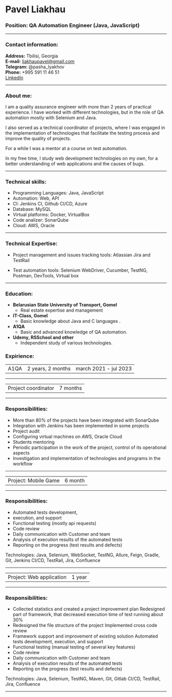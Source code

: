 # Pavel Liakhau
### Position: QA Automation  Engineer (Java, JavaScript)
---
### Contact information:
**Address:** Tbilisi, Georgia<br>
**E-mail:** liakhaupavel@gmail.com<br>
**Telegram:** @pasha_lyakhov<br>
**Phone:** +995 591 11 46 51<br>
[LinkedIn](https://www.linkedin.com/in/pavel-liakhov-85290923a)<br>

---

### About me:

I am a quality assurance engineer with more than 2 years of practical experience. I have worked with different technologies, but in the role of QA automation mostly with Selenium and Java.<br>

I also served as a technical coordinator of projects, where I was engaged in the implementation of technologies that facilitate the testing process and improve the quality of projects.<br>

For a while I was a mentor at a course on test automation.<br>

In my free time, I study web development technologies on my own, for a better understanding of web applications and the causes of bugs.

---

### Technical skills:

- Programming Languages: Java, JavaScript
- Automation: Web, API
- CI: Jenkins CI, Github CI/CD, Azure
- Database: MySQL
- Virtual platforms: Docker, VirtualBox
- Code analizer: SonarQube
- Cloud: AWS, Oracle

---

### Technical Expertise:

- Project management and issues tracking tools: Atlassian Jira and TestRail

- Test automation tools: Selenium WebDriver, Cucumber, TestNG, Postman, DevTools, Virtual box

---
### Education:

* **Belarusian State University of Transport, Gomel**
    * Real estate expertise and management
* **IT-Class, Gomel**
    * Basic knowledge about Java and C languages .
* **A1QA**
    * Basic and advanced knowledge of QA automation.
* **Udemy, RSSchool and other**
    * Independent study of various technologies.
### Expirience: 

<table style="width: 100%;">
  <tr>
    <td align="left">A1QA</td>
    <td align="right" >2 years, 2 months</td>
    <td align="right">march 2021 - jul 2023</td>
  </tr>
</table>

---

<table style="width: 100%;">
  <tr>
    <td align="left">Project coordinator</td>
    <td align="right" >7 months</td>
  </tr>
</table>

---

### Responsibilities: 

- More than 80% of the projects have been
integrated with SonarQube
- Integration with Jenkins has been implemented in some projects
- Project audit
- Configuring virtual machines on AWS, Oracle Cloud
- Students mentoring
- Periodic participation in the work of the project, control of its operational aspects
- Investigation and implementation of technologies and programs in the workflow

---
<table style="width: 100%;">
  <tr>
    <td align="left">Project: Mobile Game</td>
    <td align="right">6 month</td>
  </tr>
</table>

---
### Responsibilities: 
- Automated tests development, 
- execution, and support
- Functional testing (mostly api requests)
- Code review
- Daily communication with Customer and team
- Analysis of execution results of the automated tests
- Reporting on the progress (test results and defects)

Technologies: Java, Selenium, WebSocket, TestNG, Allure, Feign,
Gradle, Git, Jenkins CI/CD, TestRail, Jira, Confluence

---

<table style="width: 100%;">
  <tr>
    <td align="left">Project: Web application</td>
    <td align="right">1 year</td>
  </tr>
</table>

---

### Responsibilities: 

- Collected statistics and created a project improvement plan
Redesigned part of framework, that decreased execution time of test running about 30%
- Redesigned the file structure of the project
Implemented cross code review
- Framework support and improvement of existing solution
Automated tests development, execution, and support
- Functional testing (manual testing of several key features)
- Code review
- Daily communication with Customer and team
- Analysis of execution results of the automated tests
- Reporting on the progress (test results and defects)

Technologies: Java, Selenium, TestNG, Maven, Git, Gitlab CI/CD,
TestRail, Jira, Confluence

---


